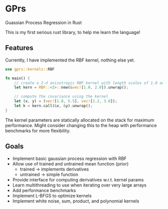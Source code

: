 # GPrs

Guassian Process Regression in Rust

This is my first serious rust library, to help me learn the language!

## Features

Currently, I have implemented the RBF kernel, nothing else yet.

```rs
use gprs::kernels::RBF

fn main() {
    // create a 2-d anisotropic RBF kernel with length scales of 1.0 and 2.0
    let kern = RBF::<2>::new(&vec![1.0, 2.0]).unwrap();

    // compute the covariance using the kernel
    let (x, y) = (vec![1.8, 5.5], vec![2.2, 3.0]);
    let k = kern.call(&x, &y).unwrap();
}
```

The kernel parameters are statically allocated on the stack for maximum performance.
Might consider changing this to the heap with performance benchmarks for more flexibility.

## Goals

- Implement basic gaussian process regression with RBF
- Allow use of trained and untrained mean function (prior)
  - trained -> implements derivatives
  - untrained -> simple function
- Provide interface for computing derivatives w.r.t. kernel params
- Learn multithreading to use when iterating over very large arrays
- Add performance benchmarks
- Implement L-BFGS to optimize kernels
- Implement white noise, sum, product, and polynomial kernels
